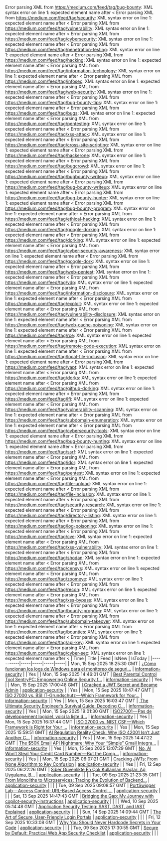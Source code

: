 Error parsing XML from https://medium.com/feed/tag/bug-bounty: XML syntax error on line 1: expected element name after <
Error parsing XML from https://medium.com/feed/tag/security: XML syntax error on line 1: expected element name after <
Error parsing XML from https://medium.com/feed/tag/vulnerability: XML syntax error on line 1: expected element name after <
Error parsing XML from https://medium.com/feed/tag/cybersecurity: XML syntax error on line 1: expected element name after <
Error parsing XML from https://medium.com/feed/tag/penetration-testing: XML syntax error on line 1: expected element name after <
Error parsing XML from https://medium.com/feed/tag/hacking: XML syntax error on line 1: expected element name after <
Error parsing XML from https://medium.com/feed/tag/information-technology: XML syntax error on line 1: expected element name after <
Error parsing XML from https://medium.com/feed/tag/infosec: XML syntax error on line 1: expected element name after <
Error parsing XML from https://medium.com/feed/tag/web-security: XML syntax error on line 1: expected element name after <
Error parsing XML from https://medium.com/feed/tag/bug-bounty-tips: XML syntax error on line 1: expected element name after <
Error parsing XML from https://medium.com/feed/tag/bugs: XML syntax error on line 1: expected element name after <
Error parsing XML from https://medium.com/feed/tag/pentesting: XML syntax error on line 1: expected element name after <
Error parsing XML from https://medium.com/feed/tag/xss-attack: XML syntax error on line 1: expected element name after <
Error parsing XML from https://medium.com/feed/tag/cross-site-scripting: XML syntax error on line 1: expected element name after <
Error parsing XML from https://medium.com/feed/tag/hackerone: XML syntax error on line 1: expected element name after <
Error parsing XML from https://medium.com/feed/tag/bugcrowd: XML syntax error on line 1: expected element name after <
Error parsing XML from https://medium.com/feed/tag/bugbounty-writeup: XML syntax error on line 1: expected element name after <
Error parsing XML from https://medium.com/feed/tag/bug-bounty-writeup: XML syntax error on line 1: expected element name after <
Error parsing XML from https://medium.com/feed/tag/bug-bounty-hunter: XML syntax error on line 1: expected element name after <
Error parsing XML from https://medium.com/feed/tag/bug-bounty-program: XML syntax error on line 1: expected element name after <
Error parsing XML from https://medium.com/feed/tag/ethical-hacking: XML syntax error on line 1: expected element name after <
Error parsing XML from https://medium.com/feed/tag/google-dorking: XML syntax error on line 1: expected element name after <
Error parsing XML from https://medium.com/feed/tag/dorking: XML syntax error on line 1: expected element name after <
Error parsing XML from https://medium.com/feed/tag/cyber-security-awareness: XML syntax error on line 1: expected element name after <
Error parsing XML from https://medium.com/feed/tag/google-dork: XML syntax error on line 1: expected element name after <
Error parsing XML from https://medium.com/feed/tag/web-pentest: XML syntax error on line 1: expected element name after <
Error parsing XML from https://medium.com/feed/tag/vdp: XML syntax error on line 1: expected element name after <
Error parsing XML from https://medium.com/feed/tag/information-disclosure: XML syntax error on line 1: expected element name after <
Error parsing XML from https://medium.com/feed/tag/exploit: XML syntax error on line 1: expected element name after <
Error parsing XML from https://medium.com/feed/tag/vulnerability-disclosure: XML syntax error on line 1: expected element name after <
Error parsing XML from https://medium.com/feed/tag/web-cache-poisoning: XML syntax error on line 1: expected element name after <
Error parsing XML from https://medium.com/feed/tag/rce: XML syntax error on line 1: expected element name after <
Error parsing XML from https://medium.com/feed/tag/remote-code-execution: XML syntax error on line 1: expected element name after <
Error parsing XML from https://medium.com/feed/tag/local-file-inclusion: XML syntax error on line 1: expected element name after <
Error parsing XML from https://medium.com/feed/tag/vapt: XML syntax error on line 1: expected element name after <
Error parsing XML from https://medium.com/feed/tag/dorks: XML syntax error on line 1: expected element name after <
Error parsing XML from https://medium.com/feed/tag/github-dorking: XML syntax error on line 1: expected element name after <
Error parsing XML from https://medium.com/feed/tag/lfi: XML syntax error on line 1: expected element name after <
Error parsing XML from https://medium.com/feed/tag/vulnerability-scanning: XML syntax error on line 1: expected element name after <
Error parsing XML from https://medium.com/feed/tag/subdomain-enumeration: XML syntax error on line 1: expected element name after <
Error parsing XML from https://medium.com/feed/tag/cybersecurity-tools: XML syntax error on line 1: expected element name after <
Error parsing XML from https://medium.com/feed/tag/bug-bounty-hunting: XML syntax error on line 1: expected element name after <
Error parsing XML from https://medium.com/feed/tag/ssrf: XML syntax error on line 1: expected element name after <
Error parsing XML from https://medium.com/feed/tag/idor: XML syntax error on line 1: expected element name after <
Error parsing XML from https://medium.com/feed/tag/pentest: XML syntax error on line 1: expected element name after <
Error parsing XML from https://medium.com/feed/tag/file-upload: XML syntax error on line 1: expected element name after <
Error parsing XML from https://medium.com/feed/tag/file-inclusion: XML syntax error on line 1: expected element name after <
Error parsing XML from https://medium.com/feed/tag/security-research: XML syntax error on line 1: expected element name after <
Error parsing XML from https://medium.com/feed/tag/directory-listing: XML syntax error on line 1: expected element name after <
Error parsing XML from https://medium.com/feed/tag/log-poisoning: XML syntax error on line 1: expected element name after <
Error parsing XML from https://medium.com/feed/tag/cve: XML syntax error on line 1: expected element name after <
Error parsing XML from https://medium.com/feed/tag/xss-vulnerability: XML syntax error on line 1: expected element name after <
Error parsing XML from https://medium.com/feed/tag/shodan: XML syntax error on line 1: expected element name after <
Error parsing XML from https://medium.com/feed/tag/censys: XML syntax error on line 1: expected element name after <
Error parsing XML from https://medium.com/feed/tag/zoomeye: XML syntax error on line 1: expected element name after <
Error parsing XML from https://medium.com/feed/tag/recon: XML syntax error on line 1: expected element name after <
Error parsing XML from https://medium.com/feed/tag/xss-bypass: XML syntax error on line 1: expected element name after <
Error parsing XML from https://medium.com/feed/tag/bounty-program: XML syntax error on line 1: expected element name after <
Error parsing XML from https://medium.com/feed/tag/subdomain-takeover: XML syntax error on line 1: expected element name after <
Error parsing XML from https://medium.com/feed/tag/bounties: XML syntax error on line 1: expected element name after <
Error parsing XML from https://medium.com/feed/tag/api-key: XML syntax error on line 1: expected element name after <
Error parsing XML from https://medium.com/feed/tag/cyber-sec: XML syntax error on line 1: expected element name after <
| Time | Title | Feed | IsNew | IsToday |
|-----------|-----|-----|-----|-----|
| Mon, 15 Sep 2025 18:25:30 GMT | [¿Cómo funcionan los logs de Windows para el monitoreo de seguri...](https://freedium.cfd/https://medium.com/p/c7e701aa0cee) | [information-security](https://medium.com/feed/tag/information-security) |  | Yes |
| Mon, 15 Sep 2025 14:46:01 GMT | [Best Parental Control Tool SentryPC: Empowering Online Security f...](https://freedium.cfd/https://medium.com/p/3c911a97eb75) | [information-security](https://medium.com/feed/tag/information-security) |  | Yes |
| Mon, 15 Sep 2025 17:00:48 GMT | [I Cracked a JWT Secret and Became Admin](https://freedium.cfd/https://medium.com/p/cef26dca3b39) | [application-security](https://medium.com/feed/tag/application-security) |  | Yes |
| Mon, 15 Sep 2025 18:47:47 GMT | [ISO 27000 vs. BSI IT-Grundschutz — Which Framework for Your...](https://freedium.cfd/https://medium.com/p/d440c61390f2) | [information-security](https://medium.com/feed/tag/information-security) |  | Yes |
| Mon, 15 Sep 2025 16:03:47 GMT | [️ The Ultimate Security Engineer’s Survival Guide: Decoding C...](https://freedium.cfd/https://medium.com/p/3ea789ab5123) | [information-security](https://medium.com/feed/tag/information-security) |  | Yes |
| Mon, 15 Sep 2025 19:01:30 GMT | [ISO27001 — Pas de développement logiciel, voici la liste d...](https://freedium.cfd/https://medium.com/p/549c48221398) | [information-security](https://medium.com/feed/tag/information-security) |  | Yes |
| Mon, 15 Sep 2025 16:37:44 GMT | [ISO 27000 vs. NIST CSF — Which Framework is Right for Your ...](https://freedium.cfd/https://medium.com/p/a2fc8a185724) | [information-security](https://medium.com/feed/tag/information-security) |  | Yes |
| Mon, 15 Sep 2025 15:59:51 GMT | [AI Regulation Reality Check: Why ISO 42001 Isn’t Just Another C...](https://freedium.cfd/https://medium.com/p/66374c65b9a4) | [information-security](https://medium.com/feed/tag/information-security) |  | Yes |
| Mon, 15 Sep 2025 14:47:22 GMT | [The $50K Email API Nightmare: Why Your “Simple” Gmail Integra...](https://freedium.cfd/https://medium.com/p/6071300b09b4) | [information-security](https://medium.com/feed/tag/information-security) |  | Yes |
| Mon, 15 Sep 2025 13:07:29 GMT | [No, AI Won’t Steal Your Credit Card Number — But the Comp...](https://freedium.cfd/https://medium.com/p/f6acf51b04ec) | [information-security](https://medium.com/feed/tag/information-security) |  | Yes |
| Mon, 15 Sep 2025 06:07:21 GMT | [Cracking JWTs: From None Algorithm to Key Confusion](https://freedium.cfd/https://medium.com/p/60fbf89dfcdd) | [application-security](https://medium.com/feed/tag/application-security) |  | Yes |
| Fri, 12 Sep 2025 06:22:26 GMT | [ Siber Güvenlikte En Çok Kullanılan Araçlar: Ağ, Uygulama, B...](https://freedium.cfd/https://medium.com/p/c73c0a3fc84a) | [application-security](https://medium.com/feed/tag/application-security) |  |  |
| Tue, 09 Sep 2025 21:23:35 GMT | [From Monoliths to Microservices: Tracing the Evolution of Backend...](https://freedium.cfd/https://medium.com/p/ea6be393c765) | [application-security](https://medium.com/feed/tag/application-security) |  |  |
| Tue, 09 Sep 2025 09:08:57 GMT | [PortSwigger Lab — Access Control: URL-Based Access Control ...](https://freedium.cfd/https://medium.com/p/e29c78421ef0) | [application-security](https://medium.com/feed/tag/application-security) |  |  |
| Sat, 13 Sep 2025 14:47:43 GMT | [Bridging the Gap: My Journey with copilot-security-instructions](https://freedium.cfd/https://medium.com/p/182bac3d5fb9) | [application-security](https://medium.com/feed/tag/application-security) |  |  |
| Wed, 10 Sep 2025 05:14:48 GMT | [Application Security Testing: SAST, DAST, and IAST Explained](https://freedium.cfd/https://medium.com/p/4bb6e77b6ae0) | [application-security](https://medium.com/feed/tag/application-security) |  |  |
| Sun, 14 Sep 2025 14:09:44 GMT | [The Art of Secure, User-Friendly Login Portals](https://freedium.cfd/https://medium.com/p/14479d8c10e1) | [application-security](https://medium.com/feed/tag/application-security) |  |  |
| Fri, 12 Sep 2025 10:33:08 GMT | [Why You Should Never Hardcode Secrets in Your Code](https://freedium.cfd/https://medium.com/p/775e7dae3652) | [application-security](https://medium.com/feed/tag/application-security) |  |  |
| Tue, 09 Sep 2025 17:30:55 GMT | [Secure by Default: Practical Web App Security Checklist](https://freedium.cfd/https://medium.com/p/edcf8f77b86c) | [application-security](https://medium.com/feed/tag/application-security) |  |  |
